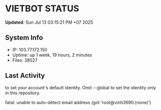# VIETBOT STATUS
**Updated**: Sun Jul 13 03:15:21 PM +07 2025

## System Info
- IP: 103.77.172.150
- Uptime: up 1 week, 19 hours, 2 minutes
- Files: 38527

## Last Activity

to set your account's default identity.
Omit --global to set the identity only in this repository.

fatal: unable to auto-detect email address (got 'root@vinh3690.(none)')
